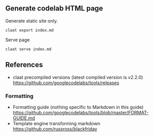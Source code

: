 ## Generate codelab HTML page

Generate static site only.
```
claat export index.md
```

Serve page
```
claat serve index.md
```

## References

 - claat precompiled versions (latest compiled version is v2.2.0) https://github.com/googlecodelabs/tools/releases

### Formatting

 - Formatting guide (nothing specific to Markdown in this guide) https://github.com/googlecodelabs/tools/blob/master/FORMAT-GUIDE.md
 - Template engine transforming markdown https://github.com/russross/blackfriday
